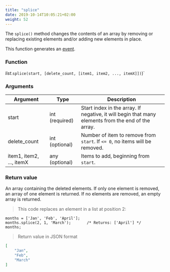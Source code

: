 ```yaml
---
title: "splice"
date: 2019-10-14T10:05:21+02:00
weight: 52
---
```


The `splice()` method changes the contents of an array by removing or replacing
existing elements and/or adding new elements in place.

This function generates an [event](../../events).

### Function
*list*.`splice(start, [delete_count, [item1, item2, ..., itemX]])`)`

### Arguments
Argument | Type | Description
-------- | ---- | -----------
start | int (required) | Start index in the array. If negative, it will begin that many elements from the end of the array.
delete_count | int (optional) | Number of item to remove from `start`. If `<= 0`, no items will be removed.
item1, item2, ..., itemX | any (optional) | Items to add, beginning from `start`.

### Return value
An array containing the deleted elements. If only one element is removed,
an array of one element is returned. If no elements are removed, an empty array is returned.

> This code replaces an element in a list at position 2:

```thingsdb,json_response
months = ['Jan', 'Feb', 'April'];
months.splice(2, 1, 'March');       /* Returns: ['April'] */
months;
```

> Return value in JSON format

```json
[
    "Jan",
    "Feb",
    "March"
]
```
